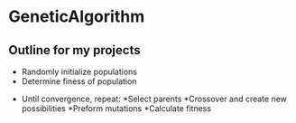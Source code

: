 # GeneticAlgorithm

## Outline for my projects
* Randomly initialize populations
* Determine finess of population
+ Until convergence, repeat:
    *Select parents
    *Crossover and create new possibilities
    *Preform mutations
    *Calculate fitness
